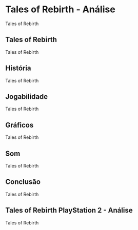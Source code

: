 ---
---

# Tales of Rebirth - Análise

Tales of Rebirth

## Tales of Rebirth

Tales of Rebirth

## História

Tales of Rebirth

## Jogabilidade

Tales of Rebirth

## Gráficos

Tales of Rebirth

## Som

Tales of Rebirth

## Conclusão

Tales of Rebirth

## Tales of Rebirth PlayStation 2 - Análise

Tales of Rebirth
